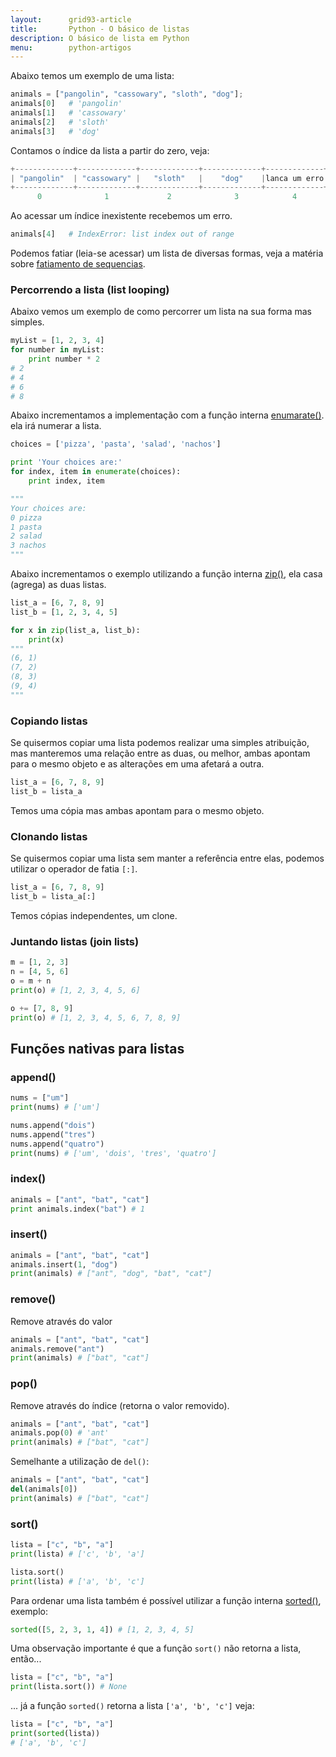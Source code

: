 ```yaml
---
layout:      grid93-article
title:       Python - O básico de listas
description: O básico de lista em Python
menu:        python-artigos
---
```


Abaixo temos um exemplo de uma lista:

```python
animals = ["pangolin", "cassowary", "sloth", "dog"];
animals[0]   # 'pangolin'
animals[1]   # 'cassowary'
animals[2]   # 'sloth'
animals[3]   # 'dog'
```

Contamos o índice da lista a partir do zero, veja:

```python
+-------------+-------------+-------------+-------------+-------------+
| "pangolin"  | "cassowary" |   "sloth"   |    "dog"    |lanca um erro|
+-------------+-------------+-------------+-------------+-------------+
      0              1             2              3            4
```

Ao acessar um índice inexistente recebemos um erro.

```python
animals[4]   # IndexError: list index out of range
```

Podemos fatiar (leia-se acessar) um lista de diversas formas, veja a matéria sobre
[fatiamento de sequencias](../sequencias-fatiamento/ "Python - Sequencias").



### Percorrendo a lista (list looping)

Abaixo vemos um exemplo de como percorrer um lista na sua forma mas simples.

```python
myList = [1, 2, 3, 4]
for number in myList:
    print number * 2
# 2
# 4
# 6
# 8
```

Abaixo incrementamos a implementação com a função interna [enumarate()](/python/built-in/enumerate).
ela irá numerar a lista.

```python
choices = ['pizza', 'pasta', 'salad', 'nachos']

print 'Your choices are:'
for index, item in enumerate(choices):
    print index, item

"""
Your choices are:
0 pizza
1 pasta
2 salad
3 nachos
"""
```

Abaixo incrementamos o exemplo utilizando a função interna [zip()](https://docs.python.org/3.4/library/functions.html#zip "link-externo"),
ela casa (agrega) as duas listas.

```python
list_a = [6, 7, 8, 9]
list_b = [1, 2, 3, 4, 5]

for x in zip(list_a, list_b):
    print(x)
"""
(6, 1)
(7, 2)
(8, 3)
(9, 4)
"""
```


### Copiando listas

Se quisermos copiar uma lista podemos realizar uma simples atribuição, mas manteremos uma relação entre as duas, ou 
melhor, ambas apontam para o mesmo objeto e as alterações em uma afetará a outra.

```python
list_a = [6, 7, 8, 9]
list_b = lista_a
```

Temos uma cópia mas ambas apontam para o mesmo objeto.



### Clonando listas

Se quisermos copiar uma lista sem manter a referência entre elas, podemos utilizar o operador de fatia `[:]`.

```python
list_a = [6, 7, 8, 9]
list_b = lista_a[:]
```

Temos cópias independentes, um clone.



### Juntando listas (join lists)

```python
m = [1, 2, 3]
n = [4, 5, 6]
o = m + n
print(o) # [1, 2, 3, 4, 5, 6]

o += [7, 8, 9]
print(o) # [1, 2, 3, 4, 5, 6, 7, 8, 9]
```







Funções nativas para listas
---

### append()

```python
nums = ["um"]
print(nums) # ['um']

nums.append("dois")
nums.append("tres")
nums.append("quatro")
print(nums) # ['um', 'dois', 'tres', 'quatro']
```


### index()

```python
animals = ["ant", "bat", "cat"]
print animals.index("bat") # 1
```


### insert()

```python
animals = ["ant", "bat", "cat"]
animals.insert(1, "dog")
print(animals) # ["ant", "dog", "bat", "cat"]
```


### remove()

Remove através do valor

```python
animals = ["ant", "bat", "cat"]
animals.remove("ant")
print(animals) # ["bat", "cat"]
```


### pop()

Remove através do índice (retorna o valor removido).

```python
animals = ["ant", "bat", "cat"]
animals.pop(0) # 'ant'
print(animals) # ["bat", "cat"]
```

Semelhante a utilização de `del()`:

```python
animals = ["ant", "bat", "cat"]
del(animals[0])
print(animals) # ["bat", "cat"]
```


### sort()

```python
lista = ["c", "b", "a"]
print(lista) # ['c', 'b', 'a']

lista.sort()
print(lista) # ['a', 'b', 'c']
```

Para ordenar uma lista também é possível utilizar a função interna
[sorted()](https://docs.python.org/3.4/library/functions.html#sorted "link-externo"), exemplo:

```python
sorted([5, 2, 3, 1, 4]) # [1, 2, 3, 4, 5]
```

Uma observação importante é que a função `sort()` não retorna a lista, então...

```python
lista = ["c", "b", "a"]
print(lista.sort()) # None
```

... já a função `sorted()` retorna a lista `['a', 'b', 'c']` veja:

```python
lista = ["c", "b", "a"]
print(sorted(lista))
# ['a', 'b', 'c']
```

